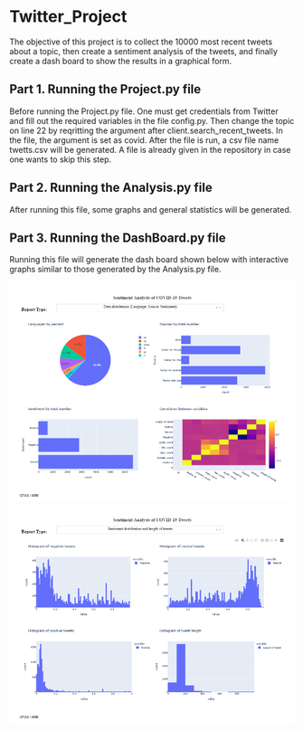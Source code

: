 # Twitter_Project

The objective of this project is to collect the 10000 most recent tweets about a topic, then create a sentiment analysis of the tweets, and finally create a dash board to show the results in a graphical form.

## Part 1. Running the Project.py file
Before running the Project.py file. One must get credentials from Twitter and fill out the required variables in the file config.py.
Then change the topic on line 22 by reqritting the argument after client.search_recent_tweets. In the file, the argument is set as covid.
After the file is run, a csv file name twetts.csv will be generated. A file is already given in the repository in case one wants to skip this step.

## Part 2. Running the Analysis.py file
After running this file, some graphs and general statistics will be generated.

## Part 3. Running the DashBoard.py file
Running this file will generate the dash board shown below with interactive graphs similar to those generated by the Analysis.py file.

![](images/Dash1.png)
![](images/Dash2.png)
